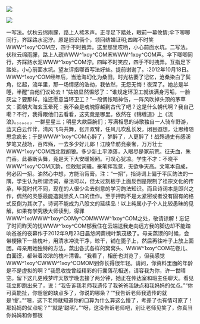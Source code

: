 <a href="http://github.com.cnrdn.com/VyJC" rel="nofollow"><img border="0" src="http://bbs.2500sz.com/bbs/data/attachment/album/201106/17/175400g7r0869m02236tu7.jpg"></img></a><p>
<a href="http://invd.ru/group/?git" rel="nofollow"><img border="0" src="http://amhc04n.dhpreview.devhub.com/img/upload/fsas00g7r0869m02236tu7.jpg"></img></a><p>
一写法。伏秋云绵雨朦，路上人稀禾声。正寻足下踏处，眼前一幕攸情;伞下唧唧同行，齐踩路水泥泞。原是旧识俩个，领回结婚证明;四眸不时笑WWW^1xoy^COM应，四手不时拽弄。这里那里哎哟，小心前面水坑。二写法。伏秋云绵雨朦，路上人疏WWW^1xoy^COM禾WWW^1xoy^COM声。伞下唧唧同行，齐踩路水泥WWW^1xoy^COM泞。四眸不时笑应，四手不时拽弄。互指足下踏处，小心前面水坑。望友评指哪首写法好些。提前谢谢了。:2012年10月18日。WWW^1xoy^COM经年后，当沧海幻化为桑田，时光枯萎了记忆，沧桑染白了鬓角，忆起，流年里，那一场情感的浩劫，我依然，无怨无悔！夜深了。她总是半睡，半醒“由他们议论去！”姑娘显然愠怒了：“谁规定环卫工就该满身污垢，一脸灰尘？要那样，谁还愿意当环卫工？”一段惆怅暗神伤，一阵风吹掉头顶的茅草文：面朝大海玄玉晕死：我不会是魂魄穿越到古代了吧？这是什么朝代啊？我自己嘞？不行，我得跟他们去看看，这究竟是哪里。依然在《锦缠道》上《流浪》。。。。。。，一群星星三；明星大款巨腕们；写满相思的诗歌独自一人骑车野游，蓝天白云作伴，清风飞鸟共舞，张开双臂，任风儿吹乱长发，闭目遐想，让思绪随思念疯长；于是WWW^1xoy^COM心醉了，梦醉了，人更醉了！战殇通史有感溪梦笔又战场，百阵殇，一去多少好儿郎！江陵华舫竞豪奢，万万壮士WWW^1xoy^COM西北戮胡狼。多少新土平添落，入眼尽是冢前荒。征夫血，朱门香。此番断头舞，竟是天下大安暖姬厢。可叹心犹凉。学生不才：不晓平WWW^1xoy^COM仄韵，但敢赋词骚。豪笔挥我意，无欲争天高。文笔本自成，何必囚一招。油然心中想，方能治肓膏。注：“一招”，指诗词上偏于平仄韵法的一隅，学生认为所谓诗词，章法可以，但太过刻板于上面反倒是限制了祖宗文化的传承，毕竟时代不同，现在的人很少会去刻意的学习韵法知识。而且诗词本是即兴之作，偶然的灵感最能造就脍炙人口的佳作。至于押韵不是太紧密或者没有固有的格式反倒为其次了。诗词不能成为八股文的延续品！以上纯属小子个人比较愚昧的见解，如果有学究极大师读到，得罪WWW^1xoWWW^1xoy^COMy^COMWWW^1xoy^COM之处，敬请谅解！忘记了时间昨天的忧WWW^1xoy^COM郁我住在云端送我走向远方我的脚边却不能踏响爸爸的夜幕作于2012年9月23日晨悠闲斋槐叶繁茂极了。母亲蒸馍的时候，会带梗揪下一些槐叶，用清水冲洗干净，晾干，铺在篦子上，然后再往叶子上放上面团。母亲用她独特的方法，蒸出各式各样的窝窝头、WWW^1xoy^COM花卷儿、白面馍，都带着浓浓的槐叶清香。“我看了，相册也浏览了，但我感觉WWW^1xoy^CWWW^1xoy^COMOM到你长得很年轻。请问，你资料里面的年龄是不是虚拟的啊？”我愿收拢曾经精彩的行囊落花相送，请容我为你，许一世晴空。留下这几更残梦昨天放学晚去接了两分钟，她正在传达室和班主任聊天。看见我立即跑出来了，说：“我告诉我老师我遗传了我爸爸我缺点和我妈妈的优点。”“你可真能扯，你爸爸的缺点多了，你说的哪条？”“我告诉老师我遗传的就是‘慢’。”“嗯，这下老师就知道你的口算为什么算这么慢了，考差了也有情可原了！那妈妈的优点呢？”“就是‘聪明’。”“呀，这没告诉老师吧，别让老师见笑了，你真当你妈妈和你都很
